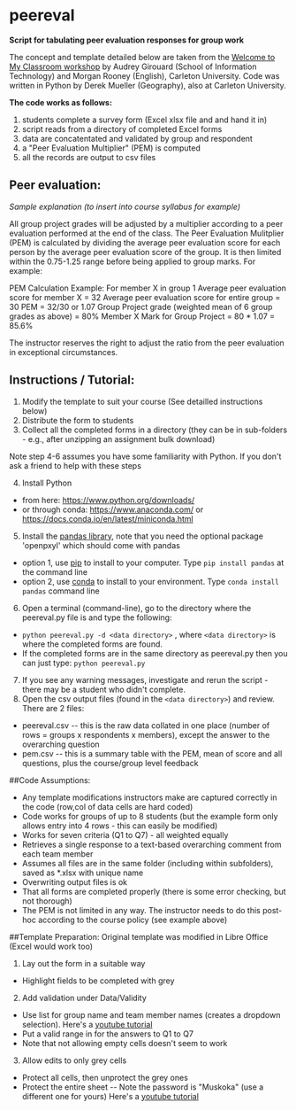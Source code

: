 # peereval

**Script for tabulating peer evaluation responses for group work**

The concept and template detailed below are taken from the [Welcome to My Classroom workshop](https://carleton.ca/tls/2019/welcome-to-my-classroom-using-peer-to-peer-approaches-to-solve-common-assessment-challenges/) by Audrey Girouard (School of Information Technology) and Morgan Rooney (English), Carleton University.  Code was written in Python by Derek Mueller (Geography), also at Carleton University. 


**The code works as follows:** 
1. students complete a survey form (Excel xlsx file and and hand it in)
2. script reads from a directory of completed Excel forms 
3. data are concatentated and validated by group and respondent
3. a "Peer Evaluation Multiplier" (PEM) is computed
4. all the records are output to csv files


## Peer evaluation: 
*Sample explanation (to insert into course syllabus for example)*

All group project grades will be adjusted by a multiplier according to a peer evaluation performed at the end of the class. The Peer Evaluation Mulitplier (PEM) is calculated by dividing the average peer evaluation score for each person by the average peer evaluation score of the group. It is then limited within the 0.75-1.25 range before being applied to group marks. For example:

PEM Calculation Example: For member X in group 1
Average peer evaluation score for member X = 32
Average peer evaluation score for entire group = 30
PEM = 32/30 or 1.07
Group Project grade (weighted mean of 6 group grades as above) = 80%
Member X Mark for Group Project = 80 * 1.07 = 85.6%

The instructor reserves the right to adjust the ratio from the peer evaluation in exceptional circumstances. 


## Instructions / Tutorial: 
1. Modify the template to suit your course (See detailled instructions below)
2. Distribute the form to students 
3. Collect all the completed forms in a directory (they can be in sub-folders - e.g., after unzipping an assignment bulk download)

Note step 4-6 assumes you have some familiarity with Python.  If you don't ask a friend to help with these steps

4. Install Python
  * from here: https://www.python.org/downloads/
  * or through conda:  https://www.anaconda.com/ or https://docs.conda.io/en/latest/miniconda.html
5. Install the [pandas library](https://pandas.pydata.org/), note that you need the optional package 'openpxyl' which should come with pandas
  * option 1, use [pip](https://pypi.org/project/pandas/) to install to your computer.  Type `pip install pandas` at the command line
  * option 2, use [conda](https://anaconda.org/anaconda/pandas) to install to your environment. Type  `conda install pandas` command line
6. Open a terminal (command-line), go to the directory where the peereval.py file is and type the following:
  * `python peereval.py -d <data directory>` , where `<data directory>` is where the completed forms are found.
  * If the completed forms are in the same directory as peereval.py then you can just type: `python peereval.py` 
7. If you see any warning messages, investigate and rerun the script - there may be a student who didn't complete. 
8. Open the csv output files (found in the `<data directory>`) and review.  There are 2 files: 
  * peereval.csv -- this is the raw data collated in one place (number of rows = groups x respondents x members), except the answer to the overarching question
  * pem.csv -- this is a summary table with the PEM, mean of score and all questions, plus the course/group level feedback


##Code Assumptions:     
* Any template modifications instructors make are captured correctly in the code (row,col of data cells are hard coded)
* Code works for groups of up to 8 students (but the example form only allows entry into 4 rows - this can easily be modified)
* Works for seven criteria (Q1 to Q7) - all weighted equally
* Retrieves a single response to a text-based overarching comment from each team member
* Assumes all files are in the same folder (including within subfolders), saved as *.xlsx with unique name
* Overwriting output files is ok
* That all forms are completed properly (there is some error checking, but not thorough)
* The PEM is not limited in any way. The instructor needs to do this post-hoc according to the course policy (see example above)


##Template Preparation: 
Original template was modified in Libre Office (Excel would work too)
1. Lay out the form in a suitable way
  * Highlight fields to be completed with grey
2. Add validation under Data/Validity 
  * Use list for group name and team member names (creates a dropdown selection). Here's a [youtube tutorial](https://www.youtube.com/watch?v=9i_-ErFVffs)
  * Put a valid range in for the answers to Q1 to Q7
  * Note that not allowing empty cells doesn't seem to work
3. Allow edits to only grey cells
  * Protect all cells, then unprotect the grey ones
  * Protect the entire sheet -- Note the password is "Muskoka" (use a different one for yours) Here's a [youtube tutorial](https://help.libreoffice.org/6.1/en-US/text/scalc/guide/cell_protect.html)


